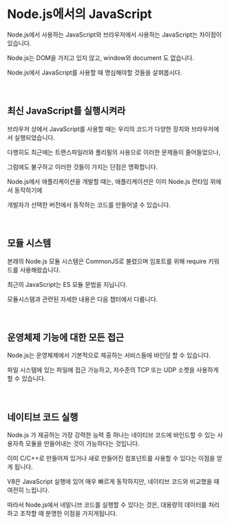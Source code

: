 # Node.js에서의 JavaScript

Node.js에서 사용하는 JavaScript와 브라우저에서 사용하는 JavaScript는 차이점이 있습니다.

Node.js는 DOM을 가지고 있지 않고, window와 document 도 없습니다.

Node.js에서 JavaScript를 사용할 때 명심해야할 것들을 살펴봅시다.
<br/><br/><br/>

## 최신 JavaScript를 실행시켜라

브라우저 상에서 JavaScript를 사용할 때는 우리의 코드가 다양한 장치와 브라우저에서 실행되었습니다.

다행히도 최근에는 트랜스파일러와 폴리필의 사용으로 이러한 문제들이 줄어들었으나,

그럼에도 불구하고 이러한 것들이 가지는 단점은 명확합니다.

Node.js에서 애플리케이션을 개발할 때는, 애플리케이션은 이미 Node.js 런타임 위에서 동작하기에

개발자가 선택한 버전에서 동작하는 코드를 만들어낼 수 있습니다.
<br/><br/><br/>

## 모듈 시스템

본래의 Node.js 모듈 시스템은 CommonJS로 불렸으며 임포트를 위해 require 키워드를 사용해왔습니다.

최근의 JavaScript는 ES 모듈 문법을 지닙니다.

모듈시스템과 관련된 자세한 내용은 다음 챕터에서 다룹니다.
<br/><br/><br/>

## 운영체제 기능에 대한 모든 접근

Node.js는 운영체제에서 기본적으로 제공하는 서비스들에 바인딩 할 수 있습니다.

파일 시스템에 있는 파일에 접근 가능하고, 저수준의 TCP 또는 UDP 소켓을 사용하게 할 수 있습니다.
<br/><br/><br/>

## 네이티브 코드 실행

Node.js 가 제공하는 가장 강력한 능력 중 하나는 네이티브 코드에 바인드할 수 있는 사용자측 모듈을 만들어내는 것이 가능하다는 것입니다.

이미 C/C++로 만들어져 있거나 새로 만들어진 컴포넌트를 사용할 수 있다는 이점을 얻게 됩니다.

V8은 JavaScript 실행에 있어 매우 빠르게 동작하지만, 네이티브 코드와 비교했을 때 여전히 느립니다.

따라서 Node.js에서 네잍니브 코드를 실행할 수 있다는 것은, 대용량의 데이터를 처리하고 조작할 때 분명한 이점을 가지게됩니다.

<br/><br/><br/>
